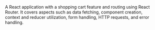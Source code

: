 A React application with a shopping cart feature and routing using React Router. 
It covers aspects such as data fetching, component creation, context and reducer utilization, form handling, HTTP requests, and error handling. 
